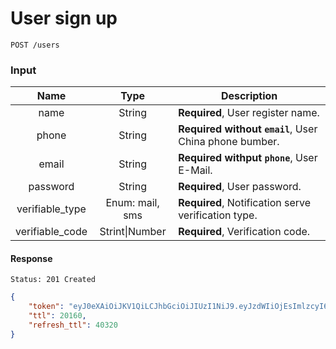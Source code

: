 # User sign up

```
POST /users
```

### Input

| Name | Type | Description |
|:----:|:----:|----|
| name | String | **Required**, User register name. |
| phone | String | **Required without `email`**, User China phone bumber. |
| email | String | **Required withput `phone`**, User E-Mail. |
| password | String | **Required**, User password. |
| verifiable_type | Enum: mail, sms | **Required**, Notification serve verification type. |
| verifiable_code | Strint\|Number | **Required**, Verification code. |

#### Response

```
Status: 201 Created
```
```json
{
    "token": "eyJ0eXAiOiJKV1QiLCJhbGciOiJIUzI1NiJ9.eyJzdWIiOjEsImlzcyI6Imh0dHA6Ly9wbHVzLmlvL2FwaS92Mi90b2tlbnMiLCJpYXQiOjE1MDAzNjU5MzQsImV4cCI6MTUwMTU3NTUzNCwibmJmIjoxNTAwMzY1OTM0LCJqdGkiOiJ1aXlvdTQwNnJsdU9pa3l3In0.OTM4mbH3QW7busunRsFUsheE5vysuIfrBrwjWnd0J6k",
    "ttl": 20160,
    "refresh_ttl": 40320
}
```

